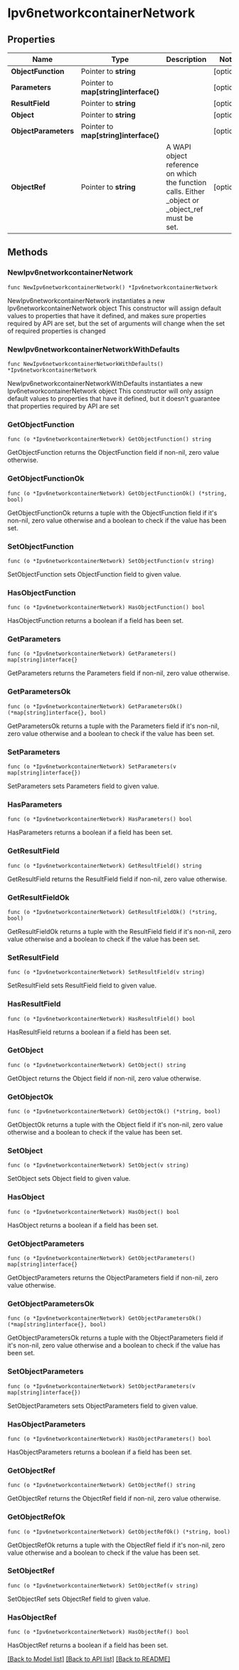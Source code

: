 # Ipv6networkcontainerNetwork

## Properties

Name | Type | Description | Notes
------------ | ------------- | ------------- | -------------
**ObjectFunction** | Pointer to **string** |  | [optional] 
**Parameters** | Pointer to **map[string]interface{}** |  | [optional] 
**ResultField** | Pointer to **string** |  | [optional] 
**Object** | Pointer to **string** |  | [optional] 
**ObjectParameters** | Pointer to **map[string]interface{}** |  | [optional] 
**ObjectRef** | Pointer to **string** | A WAPI object reference on which the function calls. Either _object or _object_ref must be set. | [optional] 

## Methods

### NewIpv6networkcontainerNetwork

`func NewIpv6networkcontainerNetwork() *Ipv6networkcontainerNetwork`

NewIpv6networkcontainerNetwork instantiates a new Ipv6networkcontainerNetwork object
This constructor will assign default values to properties that have it defined,
and makes sure properties required by API are set, but the set of arguments
will change when the set of required properties is changed

### NewIpv6networkcontainerNetworkWithDefaults

`func NewIpv6networkcontainerNetworkWithDefaults() *Ipv6networkcontainerNetwork`

NewIpv6networkcontainerNetworkWithDefaults instantiates a new Ipv6networkcontainerNetwork object
This constructor will only assign default values to properties that have it defined,
but it doesn't guarantee that properties required by API are set

### GetObjectFunction

`func (o *Ipv6networkcontainerNetwork) GetObjectFunction() string`

GetObjectFunction returns the ObjectFunction field if non-nil, zero value otherwise.

### GetObjectFunctionOk

`func (o *Ipv6networkcontainerNetwork) GetObjectFunctionOk() (*string, bool)`

GetObjectFunctionOk returns a tuple with the ObjectFunction field if it's non-nil, zero value otherwise
and a boolean to check if the value has been set.

### SetObjectFunction

`func (o *Ipv6networkcontainerNetwork) SetObjectFunction(v string)`

SetObjectFunction sets ObjectFunction field to given value.

### HasObjectFunction

`func (o *Ipv6networkcontainerNetwork) HasObjectFunction() bool`

HasObjectFunction returns a boolean if a field has been set.

### GetParameters

`func (o *Ipv6networkcontainerNetwork) GetParameters() map[string]interface{}`

GetParameters returns the Parameters field if non-nil, zero value otherwise.

### GetParametersOk

`func (o *Ipv6networkcontainerNetwork) GetParametersOk() (*map[string]interface{}, bool)`

GetParametersOk returns a tuple with the Parameters field if it's non-nil, zero value otherwise
and a boolean to check if the value has been set.

### SetParameters

`func (o *Ipv6networkcontainerNetwork) SetParameters(v map[string]interface{})`

SetParameters sets Parameters field to given value.

### HasParameters

`func (o *Ipv6networkcontainerNetwork) HasParameters() bool`

HasParameters returns a boolean if a field has been set.

### GetResultField

`func (o *Ipv6networkcontainerNetwork) GetResultField() string`

GetResultField returns the ResultField field if non-nil, zero value otherwise.

### GetResultFieldOk

`func (o *Ipv6networkcontainerNetwork) GetResultFieldOk() (*string, bool)`

GetResultFieldOk returns a tuple with the ResultField field if it's non-nil, zero value otherwise
and a boolean to check if the value has been set.

### SetResultField

`func (o *Ipv6networkcontainerNetwork) SetResultField(v string)`

SetResultField sets ResultField field to given value.

### HasResultField

`func (o *Ipv6networkcontainerNetwork) HasResultField() bool`

HasResultField returns a boolean if a field has been set.

### GetObject

`func (o *Ipv6networkcontainerNetwork) GetObject() string`

GetObject returns the Object field if non-nil, zero value otherwise.

### GetObjectOk

`func (o *Ipv6networkcontainerNetwork) GetObjectOk() (*string, bool)`

GetObjectOk returns a tuple with the Object field if it's non-nil, zero value otherwise
and a boolean to check if the value has been set.

### SetObject

`func (o *Ipv6networkcontainerNetwork) SetObject(v string)`

SetObject sets Object field to given value.

### HasObject

`func (o *Ipv6networkcontainerNetwork) HasObject() bool`

HasObject returns a boolean if a field has been set.

### GetObjectParameters

`func (o *Ipv6networkcontainerNetwork) GetObjectParameters() map[string]interface{}`

GetObjectParameters returns the ObjectParameters field if non-nil, zero value otherwise.

### GetObjectParametersOk

`func (o *Ipv6networkcontainerNetwork) GetObjectParametersOk() (*map[string]interface{}, bool)`

GetObjectParametersOk returns a tuple with the ObjectParameters field if it's non-nil, zero value otherwise
and a boolean to check if the value has been set.

### SetObjectParameters

`func (o *Ipv6networkcontainerNetwork) SetObjectParameters(v map[string]interface{})`

SetObjectParameters sets ObjectParameters field to given value.

### HasObjectParameters

`func (o *Ipv6networkcontainerNetwork) HasObjectParameters() bool`

HasObjectParameters returns a boolean if a field has been set.

### GetObjectRef

`func (o *Ipv6networkcontainerNetwork) GetObjectRef() string`

GetObjectRef returns the ObjectRef field if non-nil, zero value otherwise.

### GetObjectRefOk

`func (o *Ipv6networkcontainerNetwork) GetObjectRefOk() (*string, bool)`

GetObjectRefOk returns a tuple with the ObjectRef field if it's non-nil, zero value otherwise
and a boolean to check if the value has been set.

### SetObjectRef

`func (o *Ipv6networkcontainerNetwork) SetObjectRef(v string)`

SetObjectRef sets ObjectRef field to given value.

### HasObjectRef

`func (o *Ipv6networkcontainerNetwork) HasObjectRef() bool`

HasObjectRef returns a boolean if a field has been set.


[[Back to Model list]](../README.md#documentation-for-models) [[Back to API list]](../README.md#documentation-for-api-endpoints) [[Back to README]](../README.md)


